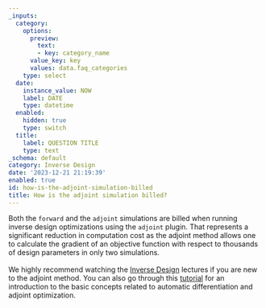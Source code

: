 ```yaml
---
_inputs:
  category:
    options:
      preview:
        text:
        - key: category_name
      value_key: key
      values: data.faq_categories
    type: select
  date:
    instance_value: NOW
    label: DATE
    type: datetime
  enabled:
    hidden: true
    type: switch
  title:
    label: QUESTION TITLE
    type: text
_schema: default
category: Inverse Design
date: '2023-12-21 21:19:39'
enabled: true
id: how-is-the-adjoint-simulation-billed
title: How is the adjoint simulation billed?
---
```


<div>Both the <code>forward</code> and the <code>adjoint</code> simulations are billed when running inverse design optimizations using the&nbsp;<code>adjoint</code>&nbsp;plugin. That represents a significant reduction in computation cost as the adjoint method allows one to calculate the gradient of an objective function with respect to thousands of design parameters in only two simulations.</div>

<div> </div>

<div>We highly recommend watching the <a href="https://www.flexcompute.com/tidy3d/learning-center/inverse-design/">Inverse Design</a> lectures if you are new to the adjoint method. You can also go through this <a href="https://www.flexcompute.com/tidy3d/examples/notebooks/AdjointPlugin1Intro/">tutorial</a> for an introduction to the basic concepts related to automatic differentiation and adjoint optimization.</div>